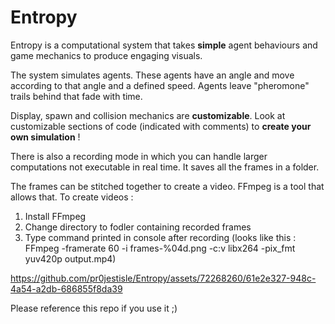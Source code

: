 # Entropy

Entropy is a computational system that takes **simple** agent behaviours and game mechanics to produce engaging visuals.

The system simulates agents. These agents have an angle and move according to that angle and a defined speed. Agents leave "pheromone" trails behind that fade with time. 

Display, spawn and collision mechanics are **customizable**.
Look at customizable sections of code (indicated with comments) to **create your own simulation** !

There is also a recording mode in which you can handle larger computations not executable in real time. It saves all the frames in a folder. 

The frames can be stitched together to create a video. 
FFmpeg is a tool that allows that. To create videos : 

1. Install FFmpeg
2. Change directory to fodler containing recorded frames
3. Type command printed in console after recording (looks like this : FFmpeg -framerate 60 -i frames-%04d.png -c:v libx264 -pix_fmt yuv420p output.mp4)



https://github.com/pr0jestisle/Entropy/assets/72268260/61e2e327-948c-4a54-a2db-686855f8da39


Please reference this repo if you use it ;)
